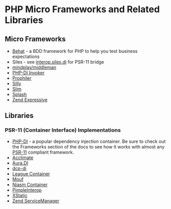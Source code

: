 # PHP Micro Frameworks and Related Libraries

## Micro Frameworks

- [Behat](https://github.com/Behat/Behat) -  a BDD framework for PHP to help you test business expectations
- Silex - see [interop.silex.di](https://github.com/thecodingmachine/interop.silex.di)  for PSR-11 bridge
- [mindplay/middleman](https://github.com/mindplay-dk/middleman)
- [PHP-DI Invoker](https://github.com/PHP-DI/Invoker)
- [Prophiler](https://github.com/fabfuel/prophiler)
- [Silly](https://github.com/mnapoli/silly)
- [Slim](https://github.com/slimphp/Slim)
- [Splash](http://mouf-php.com/packages/mouf/mvc.splash-common/version/8.0-dev/README.md)
- [Zend Expressive](https://github.com/zendframework/zend-expressive)

## Libraries

### PSR-11 (Container Interface) Implementations

- [PHP-DI](https://php-di.org/) - a popular dependency injection container. Be sure to check out the Frameworks section of the docs to see how it works with almost any [PSR-11](https://www.php-fig.org/psr/psr-11/meta/) compliant framework. 
- [Acclimate](https://github.com/jeremeamia/acclimate-container)
- [Aura.DI](https://github.com/auraphp/Aura.Di)
- [dcp-di](https://github.com/estelsmith/dcp-di)
- [League Container](https://github.com/thephpleague/container)
- [Mouf](http://mouf-php.com/)
- [Njasm Container](https://github.com/njasm/container)
- [PimpleInterop](https://github.com/moufmouf/pimple-interop)
- [XStatic](https://github.com/jeremeamia/xstatic)
- [Zend ServiceManager](https://github.com/zendframework/zend-servicemanager)

